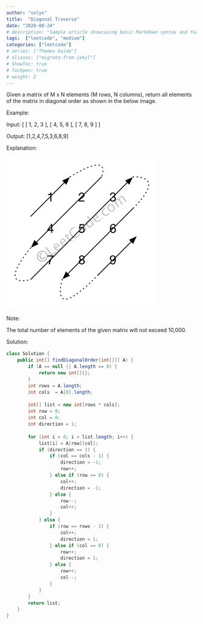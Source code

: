 ```yaml
---
author: "volyx"
title:  "Diagonal Traverse"
date: "2020-08-24"
# description: "Sample article showcasing basic Markdown syntax and formatting for HTML elements."
tags:  ["leetcode", "medium"]
categories: ["leetcode"]
# series: ["Themes Guide"]
# aliases: ["migrate-from-jekyl"]
# ShowToc: true
# TocOpen: true
# weight: 2
---
```


Given a matrix of M x N elements (M rows, N columns), return all elements of the matrix in diagonal order as shown in the below image.

 

Example:

Input:
[
 [ 1, 2, 3 ],
 [ 4, 5, 6 ],
 [ 7, 8, 9 ]
]

Output:  [1,2,4,7,5,3,6,8,9]

Explanation:

![ex1](/images/2020-08-24-ex1.png) 

Note:

The total number of elements of the given matrix will not exceed 10,000.


Solution:

```java
class Solution {
    public int[] findDiagonalOrder(int[][] A) {
        if (A == null || A.length == 0) {
            return new int[]{};
        }
        int rows = A.length;
        int cols  = A[0].length;

        int[] list = new int[rows * cols];
        int row = 0;
        int col = 0;
        int direction = 1;
        
        for (int i = 0; i < list.length; i++) {
            list[i] = A[row][col];
            if (direction == 1) {
                if (col == cols - 1) {
                    direction = -1;
                    row++;                    
                } else if (row == 0) {
                    col++;
                    direction = -1;
                } else {
                    row--;
                    col++; 
                }
            } else {
                if (row == rows - 1) {
                    col++;
                    direction = 1;
                } else if (col == 0) {
                    row++;
                    direction = 1;
                } else {
                    row++;
                    col--;
                }
            }
        }
        return list;
    }
}
